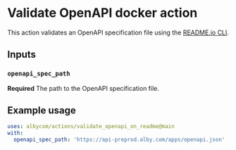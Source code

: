 # Validate OpenAPI docker action

This action validates an OpenAPI specification file using the [README.io CLI](https://github.com/readmeio/rdme/tree/v9).

## Inputs

### `openapi_spec_path`

**Required** The path to the OpenAPI specification file.

## Example usage
```yaml
uses: albycom/actions/validate_openapi_on_readme@main
with:
  openapi_spec_path: 'https://api-preprod.alby.com/apps/openapi.json'
```
